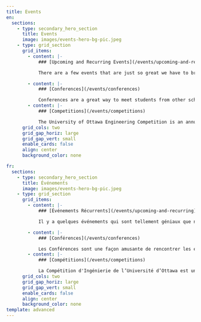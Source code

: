 ```yaml
---
title: Events
en:
  sections:
    - type: secondary_hero_section
      title: Events
      image: images/events-hero-bg-pic.jpeg
    - type: grid_section
      grid_items:
        - content: |-
            ### [Upcoming and Recurring Events](/events/upcoming-and-recurring)

            There are a few events that are just so great we have to bring them back every year. You don’t want to miss out on these ones… click here to learn more about our recurring events!

        - content: |-
            ### [Conferences](/events/conferences)

            Conferences are a great way to meet students from other schools and learn about different issues in engineering. If you’re passionate about engineering and want to represent your school, click here to learn more about this year’s conferences!
        - content: |-
            ### [Competitions](/events/competitions)

            The University of Ottawa Engineering Competition is an annual event where teams compete in a set of challenges for a chance to go to the Ontario Engineering Competition (OEC) and potentially the national level. Click here to learn more about how you can participate!
      grid_cols: two
      grid_gap_horiz: large
      grid_gap_vert: small
      enable_cards: false
      align: center
      background_color: none

fr:
  sections:
    - type: secondary_hero_section
      title: Événements
      image: images/events-hero-bg-pic.jpeg
    - type: grid_section
      grid_items:
        - content: |-
            ### [Événements Récurrents](/events/upcoming-and-recurring)

            Il y a quelques événements qui sont tellement géniaux que nous devons les ramener chaque année. Vous ne voulez pas les manquer... cliquez ici pour en savoir plus sur nos événements récurrents !

        - content: |-
            ### [Conférences](/events/conferences)

            Les Conférences sont une façon amusante de rencontrer les élèves en génie des autres écoles et d'apprendre des choses en génie. Si vous êtes passionné au sujet du génie et voulez représenter votre école, cliquez ici pour en apprendre plus au sujet des conférences de cette année !
        - content: |-
            ### [Compétitions](/events/competitions)

            La Compétition d'Ingénierie de l’Université d’Ottawa est un événement annuel où les équipes compétitionnent dans une série de défis pour avoir la chance de participer à la Compétition d’ingénierie de l’Ontario (CIO) et potentiellement au niveau national. Cliquez ici pour apprendre comment vous pouvez participer !
      grid_cols: two
      grid_gap_horiz: large
      grid_gap_vert: small
      enable_cards: false
      align: center
      background_color: none
template: advanced
---
```


